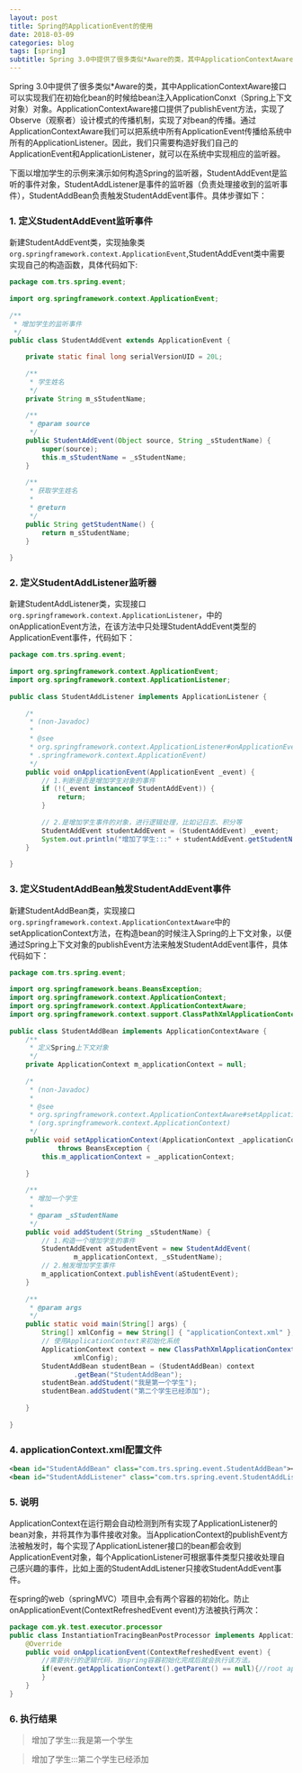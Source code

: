 ```yaml
---
layout: post
title: Spring的ApplicationEvent的使用
date: 2018-03-09
categories: blog
tags: [spring]
subtitle: Spring 3.0中提供了很多类似*Aware的类，其中ApplicationContextAware接口可以实现我们在初始化bean的时候给bean注入ApplicationConxt（Spring上下文对象）对象。
---
```


Spring 3.0中提供了很多类似*Aware的类，其中ApplicationContextAware接口可以实现我们在初始化bean的时候给bean注入ApplicationConxt（Spring上下文对象）对象。ApplicationContextAware接口提供了publishEvent方法，实现了Observe（观察者）设计模式的传播机制，实现了对bean的传播。通过ApplicationContextAware我们可以把系统中所有ApplicationEvent传播给系统中所有的ApplicationListener。因此，我们只需要构造好我们自己的ApplicationEvent和ApplicationListener，就可以在系统中实现相应的监听器。

下面以增加学生的示例来演示如何构造Spring的监听器，StudentAddEvent是监听的事件对象，StudentAddListener是事件的监听器（负责处理接收到的监听事件），StudentAddBean负责触发StudentAddEvent事件。具体步骤如下：

### 1. 定义StudentAddEvent监听事件 ###

新建StudentAddEvent类，实现抽象类`org.springframework.context.ApplicationEvent`,StudentAddEvent类中需要实现自己的构造函数，具体代码如下:

```java
package com.trs.spring.event;  
  
import org.springframework.context.ApplicationEvent;  
  
/** 
 * 增加学生的监听事件 
 */  
public class StudentAddEvent extends ApplicationEvent {  

    private static final long serialVersionUID = 20L;  
  
    /** 
     * 学生姓名 
     */  
    private String m_sStudentName;  
  
    /** 
     * @param source 
     */  
    public StudentAddEvent(Object source, String _sStudentName) {  
        super(source);  
        this.m_sStudentName = _sStudentName;  
    }  
  
    /** 
     * 获取学生姓名 
     *  
     * @return 
     */  
    public String getStudentName() {  
        return m_sStudentName;  
    }  
  
}  
```

### 2. 定义StudentAddListener监听器 ###

新建StudentAddListener类，实现接口`org.springframework.context.ApplicationListener`，中的onApplicationEvent方法，在该方法中只处理StudentAddEvent类型的ApplicationEvent事件，代码如下：

```java
package com.trs.spring.event;  
  
import org.springframework.context.ApplicationEvent;  
import org.springframework.context.ApplicationListener;  
  
public class StudentAddListener implements ApplicationListener {  
  
    /* 
     * (non-Javadoc) 
     *  
     * @see 
     * org.springframework.context.ApplicationListener#onApplicationEvent(org 
     * .springframework.context.ApplicationEvent) 
     */  
    public void onApplicationEvent(ApplicationEvent _event) {  
        // 1.判断是否是增加学生对象的事件  
        if (!(_event instanceof StudentAddEvent)) {  
            return;  
        }  
  
        // 2.是增加学生事件的对象，进行逻辑处理，比如记日志、积分等  
        StudentAddEvent studentAddEvent = (StudentAddEvent) _event;  
        System.out.println("增加了学生:::" + studentAddEvent.getStudentName());  
    }  
  
}  
```

### 3. 定义StudentAddBean触发StudentAddEvent事件 ###

新建StudentAddBean类，实现接口`org.springframework.context.ApplicationContextAware`中的setApplicationContext方法，在构造bean的时候注入Spring的上下文对象，以便通过Spring上下文对象的publishEvent方法来触发StudentAddEvent事件，具体代码如下：

```java
package com.trs.spring.event;  
  
import org.springframework.beans.BeansException;  
import org.springframework.context.ApplicationContext;  
import org.springframework.context.ApplicationContextAware;  
import org.springframework.context.support.ClassPathXmlApplicationContext;  
  
public class StudentAddBean implements ApplicationContextAware {  
    /** 
     * 定义Spring上下文对象 
     */  
    private ApplicationContext m_applicationContext = null;  
  
    /* 
     * (non-Javadoc) 
     *  
     * @see 
     * org.springframework.context.ApplicationContextAware#setApplicationContext 
     * (org.springframework.context.ApplicationContext) 
     */  
    public void setApplicationContext(ApplicationContext _applicationContext)  
            throws BeansException {  
        this.m_applicationContext = _applicationContext;  
  
    }  
  
    /** 
     * 增加一个学生 
     *  
     * @param _sStudentName 
     */  
    public void addStudent(String _sStudentName) {  
        // 1.构造一个增加学生的事件  
        StudentAddEvent aStudentEvent = new StudentAddEvent(  
                m_applicationContext, _sStudentName);  
        // 2.触发增加学生事件  
        m_applicationContext.publishEvent(aStudentEvent);  
    }  
  
    /** 
     * @param args 
     */  
    public static void main(String[] args) {  
        String[] xmlConfig = new String[] { "applicationContext.xml" };  
        // 使用ApplicationContext来初始化系统  
        ApplicationContext context = new ClassPathXmlApplicationContext(  
                xmlConfig);  
        StudentAddBean studentBean = (StudentAddBean) context  
                .getBean("StudentAddBean");  
        studentBean.addStudent("我是第一个学生");  
        studentBean.addStudent("第二个学生已经添加");  
  
    }  
  
}  
```

### 4. applicationContext.xml配置文件 ###

```xml
<bean id="StudentAddBean" class="com.trs.spring.event.StudentAddBean"></bean>
<bean id="StudentAddListener" class="com.trs.spring.event.StudentAddListener"></bean>
```

### 5. 说明 ###

ApplicationContext在运行期会自动检测到所有实现了ApplicationListener的bean对象，并将其作为事件接收对象。当ApplicationContext的publishEvent方法被触发时，每个实现了ApplicationListener接口的bean都会收到ApplicationEvent对象，每个ApplicationListener可根据事件类型只接收处理自己感兴趣的事件，比如上面的StudentAddListener只接收StudentAddEvent事件。

在spring的web（springMVC）项目中,会有两个容器的初始化。防止onApplicationEvent(ContextRefreshedEvent event)方法被执行两次：
```java
package com.yk.test.executor.processor
public class InstantiationTracingBeanPostProcessor implements ApplicationListener<ContextRefreshedEvent> {
    @Override
    public void onApplicationEvent(ContextRefreshedEvent event) {
        //需要执行的逻辑代码，当spring容器初始化完成后就会执行该方法。
		if(event.getApplicationContext().getParent() == null){//root application context 没有parent，他就是老大.只有root容器初始化完成才会执行           
        }
    }
}

```

### 6. 执行结果 ###

> 增加了学生:::我是第一个学生

> 增加了学生:::第二个学生已经添加

 
